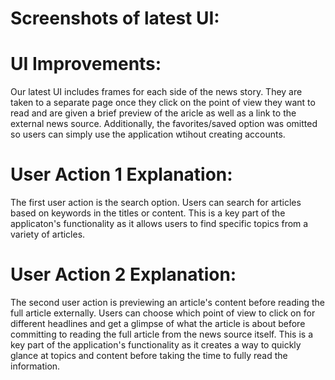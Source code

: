 # Screenshots of latest UI: 





# UI Improvements: 

Our latest UI includes frames for each side of the news story. They are taken to a separate page once they click on the point of view they want to read and are given a brief preview of the aricle as well as a link to the external news source. Additionally, the favorites/saved option was omitted so users can simply use the application wtihout creating accounts. 


# User Action 1 Explanation: 

The first user action is the search option. Users can search for articles based on keywords in the titles or content. This is a key part of the applicaton's functionality as it allows users to find specific topics from a variety of articles. 

# User Action 2 Explanation: 

The second user action is previewing an article's content before reading the full article externally. Users can choose which point of view to click on for different headlines and get a glimpse of what the article is about before committing to reading the full article from the news source itself. This is a key part of the application's functionality as it creates a way to quickly glance at topics and content before taking the time to fully read the information. 
